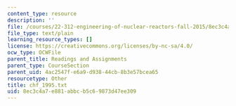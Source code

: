 ```yaml
---
content_type: resource
description: ''
file: /courses/22-312-engineering-of-nuclear-reactors-fall-2015/8ec3c4a7e881abbcb5c69873d47ee309_chf_1995.txt
file_type: text/plain
learning_resource_types: []
license: https://creativecommons.org/licenses/by-nc-sa/4.0/
ocw_type: OCWFile
parent_title: Readings and Assignments
parent_type: CourseSection
parent_uid: 4ac2547f-e6a9-d938-44cb-8b3e57bcea65
resourcetype: Other
title: chf_1995.txt
uid: 8ec3c4a7-e881-abbc-b5c6-9873d47ee309
---
```

